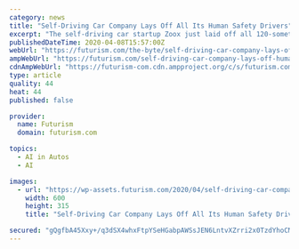 ```yaml
---
category: news
title: "Self-Driving Car Company Lays Off All Its Human Safety Drivers"
excerpt: "The self-driving car startup Zoox just laid off all 120-something of its human safety drivers — and announced that it’s suspending all driving tests because of the coronavirus pandemic. Zoox has been testing its autonomous cars on the streets of California and Las Vegas, but can’t safely continue given California’s stated shelter-in ..."
publishedDateTime: 2020-04-08T15:57:00Z
webUrl: "https://futurism.com/the-byte/self-driving-car-company-lays-off-human-safety-drivers"
ampWebUrl: "https://futurism.com/self-driving-car-company-lays-off-human-safety-drivers/amp"
cdnAmpWebUrl: "https://futurism-com.cdn.ampproject.org/c/s/futurism.com/self-driving-car-company-lays-off-human-safety-drivers/amp"
type: article
quality: 44
heat: 44
published: false

provider:
  name: Futurism
  domain: futurism.com

topics:
  - AI in Autos
  - AI

images:
  - url: "https://wp-assets.futurism.com/2020/04/self-driving-car-company-lays-off-all-human-safety-drivers-600x315.jpg"
    width: 600
    height: 315
    title: "Self-Driving Car Company Lays Off All Its Human Safety Drivers"

secured: "gQgfbA45Xxy+/q3dSX4whxFtpYSeHGabpAWSsJEN6LntvXZrri2x0TzdYhoCMZZeXDlgFL09P7T5QM7y99LfmcbXW3LvdnZC8drWIhtbJ2hzbdq9HmRtWuI+nWoQZydbhUzQydfTXW/Zt5hjDRaqa97mMiJmd2R3kYkjklN7V/fEGkVXU/sO76S2VkHDslOKcZQ3Qswf5nIabIxzRB4JRc8oRAcuvGJhElavk7E0i4W54iN10qlxYMtl07jjTlYTqLGzsbvlOEeskN27epabCLe8YN8qRLgNkzFDZVEJ+CUY00y4kfcxnLVsDnXg7QAp;zOLXvGk35A8xsEg2w1KKHA=="
---
```


